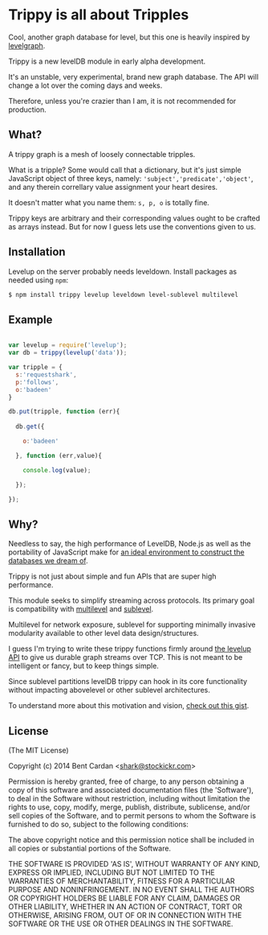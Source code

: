 Trippy is all about Tripples
======

Cool, another graph database for level, but this one is heavily inspired by [levelgraph](https://github.com/mcollina/levelgraph). 

Trippy is a new levelDB module in early alpha development.

It's an unstable, very experimental, brand new graph database. The API will change a lot over the coming days and weeks.

Therefore, unless you're crazier than I am, it is not recommended for production.


What?
------------

A trippy graph is a mesh of loosely connectable tripples. 

What is a tripple? Some would call that a dictionary, but it's just simple JavaScript object of three keys, namely: `'subject','predicate','object'`, and any therein correllary value assignment your heart desires. 

It doesn't matter what you name them: `s, p, o` is totally fine. 

Trippy keys are arbitrary and their corresponding values ought to be crafted as arrays instead. But for now I guess lets use the conventions given to us.


Installation
------------

Levelup on the server probably needs leveldown. Install packages as needed using `npm`:

``` bash
$ npm install trippy levelup leveldown level-sublevel multilevel
```

Example
-------


``` js

var levelup = require('levelup');
var db = trippy(levelup('data'));

var tripple = {
  s:'requestshark',
  p:'follows',
  o:'badeen'
}

db.put(tripple, function (err){
  
  db.get({

    o:'badeen'

  }, function (err,value){

    console.log(value);

  });

});

```

Why?
------------

Needless to say, the high performance of LevelDB, Node.js as well as the portability of JavaScript make for [an ideal environment to construct the databases we dream of](https://github.com/rvagg/node-levelup/wiki/Resources). 

Trippy is not just about simple and fun APIs that are super high performance. 

This module seeks to simplify streaming across protocols. Its primary goal is compatibility with [multilevel](https://github.com/juliangruber/multilevel) and [sublevel](https://github.com/dominictarr/level-sublevel).

Multilevel for network exposure, sublevel for supporting minimally invasive modularity available to other level data design/structures.

I guess I'm trying to write these trippy functions firmly around [the levelup API](https://github.com/rvagg/node-levelup#api) to give us durable graph streams over TCP. This is not meant to be intelligent or fancy, but to keep things simple. 

Since sublevel partitions levelDB trippy can hook in its core functionality without impacting abovelevel or other sublevel architectures.

To understand more about this motivation and vision, [check out this gist](https://gist.github.com/rvagg/8345644).



License
-------

(The MIT License)

Copyright (c) 2014 Bent Cardan &lt;shark@stockickr.com&gt;

Permission is hereby granted, free of charge, to any person obtaining
a copy of this software and associated documentation files (the
'Software'), to deal in the Software without restriction, including
without limitation the rights to use, copy, modify, merge, publish,
distribute, sublicense, and/or sell copies of the Software, and to
permit persons to whom the Software is furnished to do so, subject to
the following conditions:

The above copyright notice and this permission notice shall be
included in all copies or substantial portions of the Software.

THE SOFTWARE IS PROVIDED 'AS IS', WITHOUT WARRANTY OF ANY KIND,
EXPRESS OR IMPLIED, INCLUDING BUT NOT LIMITED TO THE WARRANTIES OF
MERCHANTABILITY, FITNESS FOR A PARTICULAR PURPOSE AND NONINFRINGEMENT.
IN NO EVENT SHALL THE AUTHORS OR COPYRIGHT HOLDERS BE LIABLE FOR ANY
CLAIM, DAMAGES OR OTHER LIABILITY, WHETHER IN AN ACTION OF CONTRACT,
TORT OR OTHERWISE, ARISING FROM, OUT OF OR IN CONNECTION WITH THE
SOFTWARE OR THE USE OR OTHER DEALINGS IN THE SOFTWARE.